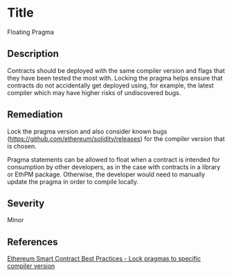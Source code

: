 # Title 
Floating Pragma 

## Description 
Contracts should be deployed with the same compiler version and flags that they have been tested the most with. Locking the pragma helps ensure that contracts do not accidentally get deployed using, for example, the latest compiler which may have higher risks of undiscovered bugs.

## Remediation
Lock the pragma version and also consider known bugs (https://github.com/ethereum/solidity/releases) for the compiler version that is chosen. 

Pragma statements can be allowed to float when a contract is intended for consumption by other developers, as in the case with contracts in a library or EthPM package. Otherwise, the developer would need to manually update the pragma in order to compile locally.

## Severity 
Minor 

## References 
[Ethereum Smart Contract Best Practices - Lock pragmas to specific compiler version](https://consensys.github.io/smart-contract-best-practices/recommendations/#lock-pragmas-to-specific-compiler-version)


